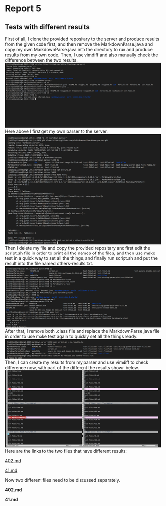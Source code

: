 # Report 5
## Tests with different results

First of all, I clone the provided repositary to the server and produce results from the given code first, and then remove the MarkdownParse.java and copy my own MarkdownParse.java into the directory to run and produce results from my own code. Then, I use vimdiff and also manually check the difference between the two results.
![getmyparser](getmyparser.png)
Here above I first get my own parser to the server. 
![getothersresults](getothersresults.png)
Then I delete my file and copy the provided repositary and first edit the script.sh file in order to print all the names of the files, and then use make test in a quick way to set all the things, and finally run script.sh and put the result into the file named others-results.txt.
![changeparser](changeparser.png)
After that, I remove both .class file and replace the MarkdownParse.java file in order to use make test again to quickly set all the things ready.
![changesandvimdif](changesandvimdiff.png)
Then, I can create my results from my parser and use vimdiff to check difference now, with part of the different the results shown below.
![partdiff](partdiff.png)
Here are the links to the two files that have different results:

[402.md](https://github.com/nidhidhamnani/markdown-parser/edit/main/test-files/402.md)

[41.md]()

Now two different files need to be discussed separately.

**402.md**

**41.md**








